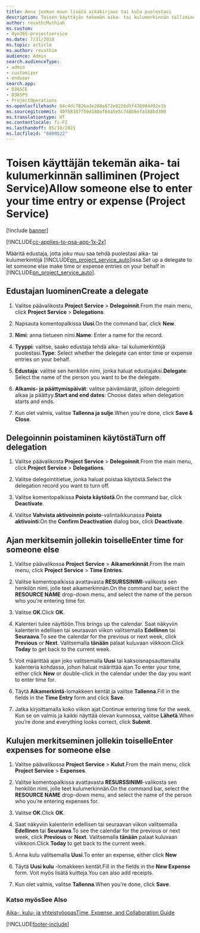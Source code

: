 ```yaml
---
title: Anna jonkun muun lisätä aikakirjaus tai kulu puolestasi
description: Toisen käyttäjän tekemän aika- tai kulumerkinnän salliminen Project Servicessä
author: revathiMuthiah
ms.custom:
- dyn365-projectservice
ms.date: 7/31/2018
ms.topic: article
ms.author: revathim
audience: Admin
search.audienceType:
- admin
- customizer
- enduser
search.app:
- D365CE
- D365PS
- ProjectOperations
ms.openlocfilehash: 04c4dc7826a3e288e672e0226d5f436904d92e1b
ms.sourcegitcommit: 40f68387f594180af64a5e5c748b6efa188bd300
ms.translationtype: HT
ms.contentlocale: fi-FI
ms.lasthandoff: 05/10/2021
ms.locfileid: "6009522"
---
```

# <a name="allow-someone-else-to-enter-your-time-entry-or-expense-project-service"></a><span data-ttu-id="f5b17-103">Toisen käyttäjän tekemän aika- tai kulumerkinnän salliminen (Project Service)</span><span class="sxs-lookup"><span data-stu-id="f5b17-103">Allow someone else to enter your time entry or expense (Project Service)</span></span>

[!include [banner](../includes/psa-now-project-operations.md)]

[!INCLUDE[cc-applies-to-psa-app-1x-2x](../includes/cc-applies-to-psa-app-1x-2x.md)]

<span data-ttu-id="f5b17-104">Määritä edustaja, jotta joku muu saa tehdä puolestasi aika- tai kulumerkintöjä [!INCLUDE[pn_project_service_auto](../includes/pn-project-service-auto.md)]issa.</span><span class="sxs-lookup"><span data-stu-id="f5b17-104">Set up a delegate to let someone else make time or expense entries on your behalf in [!INCLUDE[pn_project_service_auto](../includes/pn-project-service-auto.md)].</span></span>  
  
## <a name="create-a-delegate"></a><span data-ttu-id="f5b17-105">Edustajan luominen</span><span class="sxs-lookup"><span data-stu-id="f5b17-105">Create a delegate</span></span>  
  
1.  <span data-ttu-id="f5b17-106">Valitse päävalikosta **Project Service** > **Delegoinnit**.</span><span class="sxs-lookup"><span data-stu-id="f5b17-106">From the main menu, click **Project Service** > **Delegations**.</span></span>  
  
2.  <span data-ttu-id="f5b17-107">Napsauta komentopalkissa **Uusi**.</span><span class="sxs-lookup"><span data-stu-id="f5b17-107">On the command bar, click **New**.</span></span>  
  
3. <span data-ttu-id="f5b17-108">**Nimi**: anna tietueen nimi.</span><span class="sxs-lookup"><span data-stu-id="f5b17-108">**Name**: Enter a name for the record.</span></span>  
  
4. <span data-ttu-id="f5b17-109">**Tyyppi**: valitse, saako edustaja tehdä aika- tai kulumerkintöjä puolestasi.</span><span class="sxs-lookup"><span data-stu-id="f5b17-109">**Type**: Select whether the delegate can enter time or expense entries on your behalf.</span></span>  
  
5. <span data-ttu-id="f5b17-110">**Edustaja**: valitse sen henkilön nimi, jonka haluat edustajaksi.</span><span class="sxs-lookup"><span data-stu-id="f5b17-110">**Delegate**: Select the name of the person you want to be the delegate.</span></span>  
  
6. <span data-ttu-id="f5b17-111">**Alkamis- ja päättymispäivät**: valitse päivämäärät, jolloin delegointi alkaa ja päättyy.</span><span class="sxs-lookup"><span data-stu-id="f5b17-111">**Start and end dates**: Choose dates when delegation starts and ends.</span></span>  
  
7.  <span data-ttu-id="f5b17-112">Kun olet valmis, valitse **Tallenna ja sulje**.</span><span class="sxs-lookup"><span data-stu-id="f5b17-112">When you're done, click **Save & Close**.</span></span>  
  
## <a name="turn-off-delegation"></a><span data-ttu-id="f5b17-113">Delegoinnin poistaminen käytöstä</span><span class="sxs-lookup"><span data-stu-id="f5b17-113">Turn off delegation</span></span>  
  
1.  <span data-ttu-id="f5b17-114">Valitse päävalikosta **Project Service** > **Delegoinnit**.</span><span class="sxs-lookup"><span data-stu-id="f5b17-114">From the main menu, click **Project Service** > **Delegations**.</span></span>  
  
2.  <span data-ttu-id="f5b17-115">Valitse delegointitietue, jonka haluat poistaa käytöstä.</span><span class="sxs-lookup"><span data-stu-id="f5b17-115">Select the delegation record you want to turn off.</span></span>  
  
3.  <span data-ttu-id="f5b17-116">Valitse komentopalkissa **Poista käytöstä**.</span><span class="sxs-lookup"><span data-stu-id="f5b17-116">On the command bar, click **Deactivate**.</span></span>  
  
4.  <span data-ttu-id="f5b17-117">Valitse **Vahvista aktivoinnin poisto**-valintaikkunassa **Poista aktivointi**:</span><span class="sxs-lookup"><span data-stu-id="f5b17-117">On the **Confirm Deactivation** dialog box, click **Deactivate**.</span></span>  
  
## <a name="enter-time-for-someone-else"></a><span data-ttu-id="f5b17-118">Ajan merkitsemin jollekin toiselle</span><span class="sxs-lookup"><span data-stu-id="f5b17-118">Enter time for someone else</span></span>  
  
1.  <span data-ttu-id="f5b17-119">Valitse päävalikossa **Project Service** > **Aikamerkinnät**.</span><span class="sxs-lookup"><span data-stu-id="f5b17-119">From the main menu, click **Project Service** > **Time Entries**.</span></span>  
  
2.  <span data-ttu-id="f5b17-120">Valitse komentopalkissa avattavasta **RESURSSINIMI**-valikosta sen henkilön nimi, jolle teet aikamerkinnän.</span><span class="sxs-lookup"><span data-stu-id="f5b17-120">On the command bar, select the **RESOURCE NAME** drop-down menu, and select the name of the person who you’re entering time for.</span></span>  
  
3.  <span data-ttu-id="f5b17-121">Valitse **OK**.</span><span class="sxs-lookup"><span data-stu-id="f5b17-121">Click **OK**.</span></span>  
  
4.  <span data-ttu-id="f5b17-122">Kalenteri tulee näyttöön.</span><span class="sxs-lookup"><span data-stu-id="f5b17-122">This brings up the calendar.</span></span> <span data-ttu-id="f5b17-123">Saat näkyviin kalenterin edellisen tai seuraavan viikon valitsemalla **Edellinen** tai **Seuraava**.</span><span class="sxs-lookup"><span data-stu-id="f5b17-123">To see the calendar for the previous or next week, click **Previous** or **Next**.</span></span> <span data-ttu-id="f5b17-124">Valitsemalla **tänään** palaat kuluvaan viikkoon.</span><span class="sxs-lookup"><span data-stu-id="f5b17-124">Click **Today** to get back to the current week.</span></span>  
  
5.  <span data-ttu-id="f5b17-125">Voit määrittää ajan joko valitsemalla **Uusi** tai kaksoisnapsauttamalla kalenteria kohdassa, johon haluat määrittää ajan.</span><span class="sxs-lookup"><span data-stu-id="f5b17-125">To enter your time, either click **New** or double-click in the calendar under the day you want to enter time for.</span></span>  
  
6.  <span data-ttu-id="f5b17-126">Täytä **Aikamerkintä**-lomakkeen kentät ja valitse **Tallenna**.</span><span class="sxs-lookup"><span data-stu-id="f5b17-126">Fill in the fields in the **Time Entry** form and click **Save**.</span></span>  
  
7.  <span data-ttu-id="f5b17-127">Jatka kirjoittamalla koko viikon ajat.</span><span class="sxs-lookup"><span data-stu-id="f5b17-127">Continue entering time for the week.</span></span> <span data-ttu-id="f5b17-128">Kun se on valmis ja kaikki näyttää olevan kunnossa, valitse **Lähetä**.</span><span class="sxs-lookup"><span data-stu-id="f5b17-128">When you’re done and everything looks correct, click **Submit**.</span></span>  
  
## <a name="enter-expenses-for-someone-else"></a><span data-ttu-id="f5b17-129">Kulujen merkitseminen jollekin toiselle</span><span class="sxs-lookup"><span data-stu-id="f5b17-129">Enter expenses for someone else</span></span>  
  
1.  <span data-ttu-id="f5b17-130">Valitse päävalikossa **Project Service** > **Kulut**.</span><span class="sxs-lookup"><span data-stu-id="f5b17-130">From the main menu, click **Project Service** > **Expenses**.</span></span>  
  
2.  <span data-ttu-id="f5b17-131">Valitse komentopalkissa avattavasta **RESURSSINIMI**-valikosta sen henkilön nimi, jolle teet kulumerkinnän.</span><span class="sxs-lookup"><span data-stu-id="f5b17-131">On the command bar, select the **RESOURCE NAME** drop-down menu, and select the name of the person who you’re entering expenses for.</span></span>  
  
3.  <span data-ttu-id="f5b17-132">Valitse **OK**.</span><span class="sxs-lookup"><span data-stu-id="f5b17-132">Click **OK**.</span></span>  
  
4.  <span data-ttu-id="f5b17-133">Saat näkyviin kalenterin edellisen tai seuraavan viikon valitsemalla **Edellinen** tai **Seuraava**.</span><span class="sxs-lookup"><span data-stu-id="f5b17-133">To see the calendar for the previous or next week, click **Previous** or **Next**.</span></span> <span data-ttu-id="f5b17-134">Valitsemalla **tänään** palaat kuluvaan viikkoon.</span><span class="sxs-lookup"><span data-stu-id="f5b17-134">Click **Today** to get back to the current week.</span></span>  
  
5.  <span data-ttu-id="f5b17-135">Anna kulu valitsemalla **Uusi**.</span><span class="sxs-lookup"><span data-stu-id="f5b17-135">To enter an expense, either click **New**</span></span>  
  
6.  <span data-ttu-id="f5b17-136">Täytä **Uusi kulu** -lomakkeen kentät.</span><span class="sxs-lookup"><span data-stu-id="f5b17-136">Fill in the fields in the **New Expense** form.</span></span> <span data-ttu-id="f5b17-137">Voit myös lisätä kuitteja.</span><span class="sxs-lookup"><span data-stu-id="f5b17-137">You can also add receipts.</span></span>  
  
7.  <span data-ttu-id="f5b17-138">Kun olet valmis, valitse **Tallenna**.</span><span class="sxs-lookup"><span data-stu-id="f5b17-138">When you’re done, click **Save**.</span></span>  
  
### <a name="see-also"></a><span data-ttu-id="f5b17-139">Katso myös</span><span class="sxs-lookup"><span data-stu-id="f5b17-139">See Also</span></span>  
 [<span data-ttu-id="f5b17-140">Aika-, kulu- ja yhteistyöopas</span><span class="sxs-lookup"><span data-stu-id="f5b17-140">Time, Expense, and Collaboration Guide</span></span>](../psa/time-expense-collaboration-guide.md)


[!INCLUDE[footer-include](../includes/footer-banner.md)]
